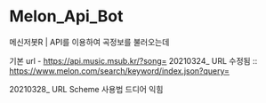 # Melon_Api_Bot
메신저봇R | API를 이용하여 곡정보를 불러오는데

기본 url - https://api.music.msub.kr/?song=
20210324_ URL 수정됨 :: https://www.melon.com/search/keyword/index.json?query=

20210328_ URL Scheme 사용법 드디어 익힘
